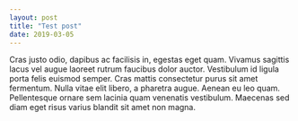 ```yaml
---
layout: post
title: "Test post"
date: 2019-03-05
---
```


Cras justo odio, dapibus ac facilisis in, egestas eget quam. Vivamus sagittis lacus vel augue laoreet rutrum faucibus dolor auctor. Vestibulum id ligula porta felis euismod semper. Cras mattis consectetur purus sit amet fermentum. Nulla vitae elit libero, a pharetra augue. Aenean eu leo quam. Pellentesque ornare sem lacinia quam venenatis vestibulum. Maecenas sed diam eget risus varius blandit sit amet non magna.
